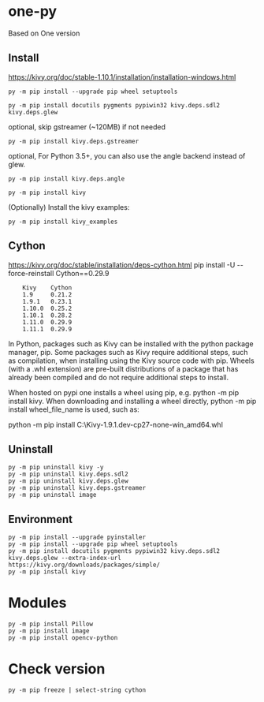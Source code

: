 # one-py
Based on One version

## Install
https://kivy.org/doc/stable-1.10.1/installation/installation-windows.html
    
    py -m pip install --upgrade pip wheel setuptools
    
    py -m pip install docutils pygments pypiwin32 kivy.deps.sdl2 kivy.deps.glew

optional, skip gstreamer (~120MB) if not needed
    
    py -m pip install kivy.deps.gstreamer
    
optional, For Python 3.5+, you can also use the angle backend instead of glew.
    
    py -m pip install kivy.deps.angle
    
    py -m pip install kivy
    
(Optionally) Install the kivy examples:

    py -m pip install kivy_examples

## Cython 
https://kivy.org/doc/stable/installation/deps-cython.html
pip install -U --force-reinstall Cython==0.29.9
        
        Kivy 	Cython
        1.9 	0.21.2
        1.9.1 	0.23.1
        1.10.0 	0.25.2
        1.10.1 	0.28.2
        1.11.0 	0.29.9
        1.11.1 	0.29.9

In Python, packages such as Kivy can be installed with the python package manager, pip. Some packages such as Kivy require additional steps, such as compilation, when installing using the Kivy source code with pip. Wheels (with a .whl extension) are pre-built distributions of a package that has already been compiled and do not require additional steps to install.

When hosted on pypi one installs a wheel using pip, e.g. python -m pip install kivy. When downloading and installing a wheel directly, python -m pip install wheel_file_name is used, such as:

python -m pip install C:\Kivy-1.9.1.dev-cp27-none-win_amd64.whl


## Uninstall
    py -m pip uninstall kivy -y
    py -m pip uninstall kivy.deps.sdl2
    py -m pip uninstall kivy.deps.glew
    py -m pip uninstall kivy.deps.gstreamer
    py -m pip uninstall image


## Environment
    py -m pip install --upgrade pyinstaller
    py -m pip install --upgrade pip wheel setuptools
    py -m pip install docutils pygments pypiwin32 kivy.deps.sdl2 kivy.deps.glew --extra-index-url https://kivy.org/downloads/packages/simple/
    py -m pip install kivy


# Modules
        
    py -m pip install Pillow
    py -m pip install image
    py -m pip install opencv-python
    
# Check version
    
    py -m pip freeze | select-string cython
    

    
    